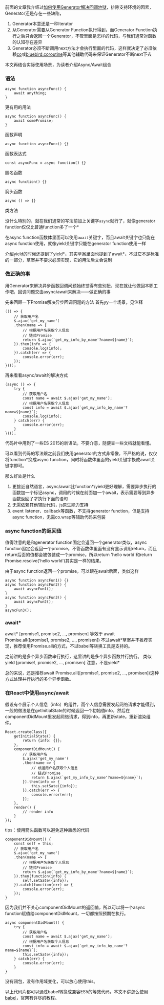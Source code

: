 前面的文章我介绍过[如何使用Generator解决回调地狱](http://www.alloyteam.com/2015/04/solve-callback-hell-with-generator/)，排除支持环境的因素，Generator还是存在一些缺陷，
1. Generator本意还是一种Iterator
2. 从Generator需要从Generator Function执行得到，而Generator Function执行之后只会返回一个Generator，不管里面是怎样的代码，与我们通常对函数的认知存在差异
3. Generator必须不断调用next方法才会执行里面的代码，这样就决定了必须依赖[co](https://github.com/tj/co)或[bluebird.coroutine](http://bluebirdjs.com/docs/api/promise.coroutine.html)等其他辅助代码来保证Generator不断next下去

本文再结合实际使用场景，为读者介绍Async/Await组合

### 语法

```
async function asyncFunc() {
    await anything;
}
```

更有用的用法
```
async function asyncFunc() {
    await somePromise;
}
```

函数声明
```
async function asyncFunc() {}
```
函数表达式
```
const asyncFunc = async function() {}
```
匿名函数
```
async function() {}
```
箭头函数
```
async () => {}
```
类方法

没什么特别的，就在我们通常的写法前加上关键字`async`就行了，就像generator function仅仅比普通function多了一个*

在async function函数体里面可以使用`await`关键字，而且await关键字也只能在async function使用，就像yield关键字只能在generator function使用一样

介绍yield的时候还提到了yield*，其实草案里面也提到了await*，不过它不是标准的一部分，草案并不要求必须实现，它的用法后文会说到

### 做正确的事
用Generator来解决异步函数回调问题始终觉得有些别扭，现在就让他做回本职工作吧，回调问题交由async/await来解决——做正确的事

先来回顾一下Promise解决异步回调问题的方法
首先yy一个场景，见注释
```
(() => {
    // 获取用户名
    $.ajax('get_my_name')
    .then(name => {
        // 根据用户名获取个人信息
        // 链式Promise
        return $.ajax(`get_my_info_by_name'?name=${name}`);
    }).then(info => {
        console.log(info);
    }).catch(err => {
        console.error(err);
    });
})();
```

再来看看async/await的解决方式
```
(async () => {
    try {
        // 获取用户名
        const name = await $.ajax('get_my_name');
        // 根据用户名获取个人信息
        const info = await $.ajax(`get_my_info_by_name'?name=${name}`);
        console.log(info);
    } catch(err) {
        console.error(err);
    }
})();
```

代码片中用到了一些ES 2015的新语法，不要介意，随便查一些文档就能看懂。

可以看到代码的写法跟之前我们使用generator的方式非常像，不严格的说，仅仅将function*换成async function，同时将函数体里面的yield关键字换成await关键字即可。

那么好处是什么
1. 更接近自然语言，async/await比function*/yield更好理解，需要异步执行的函数加一个标记async，调用的时候在前面加一个await，表示需要等到异步函数返回了才执行下面的语句
2. 无需依赖其他辅助代码，js原生能力支持
3. event listener、callback等函数，不支持generator function，但是支持async function，无需co.wrap等辅助代码来包装

### async function的返回值
值得注意的是和generator function固定会返回一个generator类似，async function固定会返回一个promise，不管函数体里面有没有显示调用return，而且return后面的值都会被包装成一个promise，所以return 'hello world'和return Promise.resolve('hello world')其实是一样的结果。

由于async function返回一个promise，可以跟在await后面，类似这样
```
async function asyncFun1() {}
async function asyncFun2() {
    await asyncFun1();
}
async function asyncFun3() {
    await asyncFun2();
}
asyncFun3();
```

### await*
await* [promise1, promise2, ..., promisen]
等效于
await Promise.all([promise1, promise2, ..., promisen])
不过await*草案并不推荐实现，推荐使用Promise.all的方式，不过babel等转换工具是支持的。

之前讲的是多个异步函数串行执行，这里讲的是多个异步函数并行执行。
类似
yield [promise1, promise2, ..., promisen]
注意，不是yield*

总的来说，还是推荐await Promise.all([promise1, promise2, ..., promisen])这种方式处理并行执行的多个异步函数。

### 在React中使用async/await
假设有个展示个人信息（info）的组件，而个人信息需要发起网络请求才能得到，一般的做法是在getInitialState的时候返回一个初始值info，然后在componentDidMount里发起网络请求，得到info，再更新state，重新渲染组件。
```
React.createClass({
    getInitialState() {
        return {info: {}};
    },
    componentDidMount() {
        // 获取用户名
        $.ajax('get_my_name')
        .then(name => {
            // 根据用户名获取个人信息
            // 链式Promise
            return $.ajax(`get_my_info_by_name'?name=${name}`);
        }).then(info => {
            this.setSate({info});
        }).catch(err => {
            console.error(err);
        });
    },
    render() {
        // render info
    }
});
```
tips：使用箭头函数可以避免这种熟悉的代码
```
componentDidMount() {
    const self = this;
    // 获取用户名
    $.ajax('get_my_name')
    .then(name => {
        // 根据用户名获取个人信息
        // 链式Promise
        return $.ajax(`get_my_info_by_name'?name=${name}`);
    }).then(function(info) {
        self.setSate({info});
    }).catch(function(err) => {
        console.error(err);
    });
}
```
因为我们并不关心componentDidMount的返回值，所以可以将一个async function赋值给componentDidMount，一切都按照预期在执行。
```
async componentDidMount() {
    try {
        // 获取用户名
        const name = await $.ajax('get_my_name');
        // 根据用户名获取个人信息
        const info = await $.ajax(`get_my_info_by_name'?name=${name}`);
        this.setSate({info});
    } catch(err) {
        console.error(err);
    }
}
```
没有闭包，没有作用域变化，可以放心使用this。

以上代码片都可以通过babel转换成兼容ES5的等效代码，本文不讲怎么使用[babel](https://babeljs.io/)，官网有详尽的教程。
